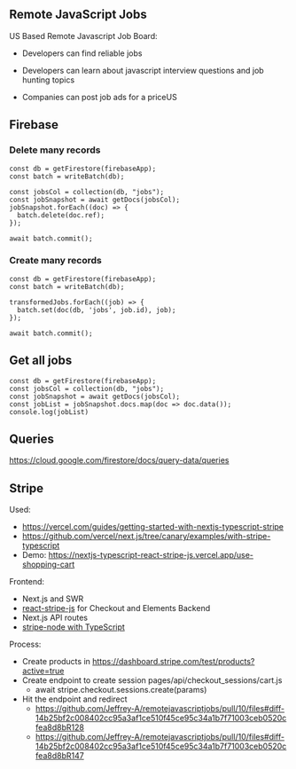 ## Remote JavaScript Jobs

US Based Remote Javascript Job Board:
- Developers can find reliable jobs

- Developers can learn about javascript interview questions and job hunting topics

- Companies can post job ads for a priceUS 



## Firebase

### Delete many records

```
const db = getFirestore(firebaseApp);
const batch = writeBatch(db);

const jobsCol = collection(db, "jobs");
const jobSnapshot = await getDocs(jobsCol);
jobSnapshot.forEach((doc) => {
  batch.delete(doc.ref);
});

await batch.commit();
```
### Create many records

```
const db = getFirestore(firebaseApp);
const batch = writeBatch(db);

transformedJobs.forEach((job) => {
  batch.set(doc(db, 'jobs', job.id), job);
});

await batch.commit();
```

## Get all jobs

```
const db = getFirestore(firebaseApp);
const jobsCol = collection(db, "jobs");
const jobSnapshot = await getDocs(jobsCol);
const jobList = jobSnapshot.docs.map(doc => doc.data());
console.log(jobList)
```

## Queries

https://cloud.google.com/firestore/docs/query-data/queries


## Stripe

Used: 
- https://vercel.com/guides/getting-started-with-nextjs-typescript-stripe
- https://github.com/vercel/next.js/tree/canary/examples/with-stripe-typescript 
- Demo: https://nextjs-typescript-react-stripe-js.vercel.app/use-shopping-cart

Frontend:
- Next.js and SWR
- [react-stripe-js](https://github.com/stripe/react-stripe-js) for Checkout and Elements
Backend
- Next.js API routes
- [stripe-node with TypeScript](https://github.com/stripe/stripe-node#usage-with-typescript)

Process:
- Create products in https://dashboard.stripe.com/test/products?active=true
- Create endpoint to create session pages/api/checkout_sessions/cart.js
   - await stripe.checkout.sessions.create(params)
- Hit the endpoint and redirect 
   - https://github.com/Jeffrey-A/remotejavascriptjobs/pull/10/files#diff-14b25bf2c008402cc95a3af1ce510f45ce95c34a1b7f71003ceb0520cfea8d8bR128
   - https://github.com/Jeffrey-A/remotejavascriptjobs/pull/10/files#diff-14b25bf2c008402cc95a3af1ce510f45ce95c34a1b7f71003ceb0520cfea8d8bR147
